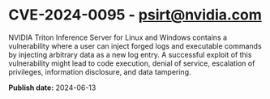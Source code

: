 # CVE-2024-0095 - psirt@nvidia.com

NVIDIA Triton Inference Server for Linux and Windows contains a vulnerability where a user can inject forged logs and executable commands by injecting arbitrary data as a new log entry. A successful exploit of this vulnerability might lead to code execution, denial of service, escalation of privileges, information disclosure, and data tampering.

**Publish date:** 2024-06-13
